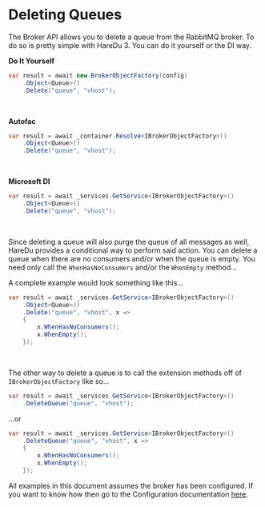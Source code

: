 # Deleting Queues

The Broker API allows you to delete a queue from the RabbitMQ broker. To do so is pretty simple with HareDu 3. You can do it yourself or the DI way.

**Do It Yourself**

```c#
var result = await new BrokerObjectFactory(config)
    .Object<Queue>()
    .Delete("queue", "vhost");
```
<br>

**Autofac**

```c#
var result = await _container.Resolve<IBrokerObjectFactory>()
    .Object<Queue>()
    .Delete("queue", "vhost");
```
<br>

**Microsoft DI**

```c#
var result = await _services.GetService<IBrokerObjectFactory>()
    .Object<Queue>()
    .Delete("queue", "vhost");
```
<br>

Since deleting a queue will also purge the queue of all messages as well, HareDu provides a conditional way to perform said action. You can delete a queue when there are no consumers and/or when the queue is empty. You need only call the ```WhenHasNoConsumers``` and/or the ```WhenEmpty``` method...

A complete example would look something like this...

```c#
var result = await _services.GetService<IBrokerObjectFactory>()
    .Object<Queue>()
    .Delete("queue", "vhost", x =>
    {
        x.WhenHasNoConsumers();
        x.WhenEmpty();
    });
```
<br>

The other way to delete a queue is to call the extension methods off of ```IBrokerObjectFactory``` like so...

```c#
var result = await _services.GetService<IBrokerObjectFactory>()
    .DeleteQueue("queue", "vhost");
```

...or

```c#
var result = await _services.GetService<IBrokerObjectFactory>()
    .DeleteQueue("queue", "vhost", x =>
    {
        x.WhenHasNoConsumers();
        x.WhenEmpty();
    });
```

All examples in this document assumes the broker has been configured. If you want to know how then go to the Configuration documentation [here](https://github.com/ahives/HareDu3/blob/master/docs/configuration.md).

